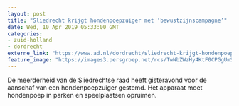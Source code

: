 ```yaml
---
layout: post
title: "Sliedrecht krijgt hondenpoepzuiger met ‘bewustzijnscampagne’"
date: Wed, 10 Apr 2019 05:33:00 GMT
categories: 
- zuid-holland 
- dordrecht 
externe_link: "https://www.ad.nl/dordrecht/sliedrecht-krijgt-hondenpoepzuiger-met-bewustzijnscampagne~a75f7634/"
feature_image: "https://images3.persgroep.net/rcs/TwNbZWzHy4KtF0CPGgUmSNpYYVg/diocontent/37332324/_fitwidth/400/?appId=21791a8992982cd8da851550a453bd7f&quality=0.7"
---
```


De meerderheid van de Sliedrechtse raad heeft gisteravond voor de aanschaf van een hondenpoepzuiger gestemd. Het apparaat moet hondenpoep in parken en speelplaatsen opruimen.
